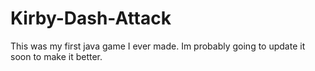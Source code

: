 # Kirby-Dash-Attack
This was my first java game I ever made.
Im probably going to update it soon to make it better. 
